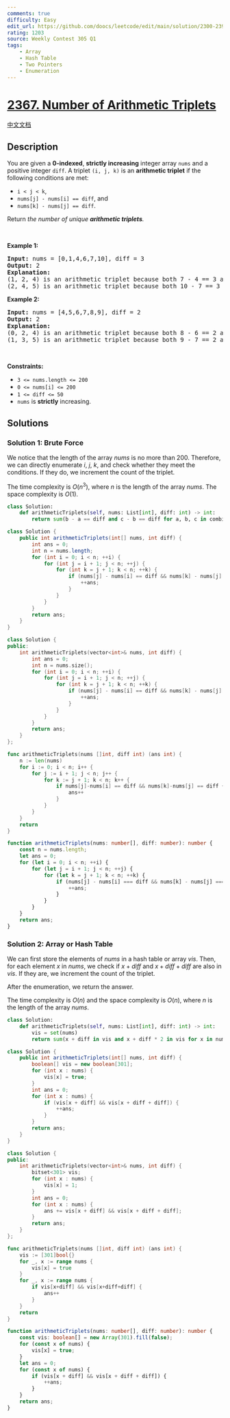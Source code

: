 ```yaml
---
comments: true
difficulty: Easy
edit_url: https://github.com/doocs/leetcode/edit/main/solution/2300-2399/2367.Number%20of%20Arithmetic%20Triplets/README_EN.md
rating: 1203
source: Weekly Contest 305 Q1
tags:
    - Array
    - Hash Table
    - Two Pointers
    - Enumeration
---
```


<!-- problem:start -->

# [2367. Number of Arithmetic Triplets](https://leetcode.com/problems/number-of-arithmetic-triplets)

[中文文档](/solution/2300-2399/2367.Number%20of%20Arithmetic%20Triplets/README.md)

## Description

<p>You are given a <strong>0-indexed</strong>, <strong>strictly increasing</strong> integer array <code>nums</code> and a positive integer <code>diff</code>. A triplet <code>(i, j, k)</code> is an <strong>arithmetic triplet</strong> if the following conditions are met:</p>

<ul>
	<li><code>i &lt; j &lt; k</code>,</li>
	<li><code>nums[j] - nums[i] == diff</code>, and</li>
	<li><code>nums[k] - nums[j] == diff</code>.</li>
</ul>

<p>Return <em>the number of unique <strong>arithmetic triplets</strong>.</em></p>

<p>&nbsp;</p>
<p><strong class="example">Example 1:</strong></p>

<pre>
<strong>Input:</strong> nums = [0,1,4,6,7,10], diff = 3
<strong>Output:</strong> 2
<strong>Explanation:</strong>
(1, 2, 4) is an arithmetic triplet because both 7 - 4 == 3 and 4 - 1 == 3.
(2, 4, 5) is an arithmetic triplet because both 10 - 7 == 3 and 7 - 4 == 3. 
</pre>

<p><strong class="example">Example 2:</strong></p>

<pre>
<strong>Input:</strong> nums = [4,5,6,7,8,9], diff = 2
<strong>Output:</strong> 2
<strong>Explanation:</strong>
(0, 2, 4) is an arithmetic triplet because both 8 - 6 == 2 and 6 - 4 == 2.
(1, 3, 5) is an arithmetic triplet because both 9 - 7 == 2 and 7 - 5 == 2.
</pre>

<p>&nbsp;</p>
<p><strong>Constraints:</strong></p>

<ul>
	<li><code>3 &lt;= nums.length &lt;= 200</code></li>
	<li><code>0 &lt;= nums[i] &lt;= 200</code></li>
	<li><code>1 &lt;= diff &lt;= 50</code></li>
	<li><code>nums</code> is <strong>strictly</strong> increasing.</li>
</ul>

## Solutions

<!-- solution:start -->

### Solution 1: Brute Force

We notice that the length of the array $nums$ is no more than $200$. Therefore, we can directly enumerate $i$, $j$, $k$, and check whether they meet the conditions. If they do, we increment the count of the triplet.

The time complexity is $O(n^3)$, where $n$ is the length of the array $nums$. The space complexity is $O(1)$.

<!-- tabs:start -->

```python
class Solution:
    def arithmeticTriplets(self, nums: List[int], diff: int) -> int:
        return sum(b - a == diff and c - b == diff for a, b, c in combinations(nums, 3))
```

```java
class Solution {
    public int arithmeticTriplets(int[] nums, int diff) {
        int ans = 0;
        int n = nums.length;
        for (int i = 0; i < n; ++i) {
            for (int j = i + 1; j < n; ++j) {
                for (int k = j + 1; k < n; ++k) {
                    if (nums[j] - nums[i] == diff && nums[k] - nums[j] == diff) {
                        ++ans;
                    }
                }
            }
        }
        return ans;
    }
}
```

```cpp
class Solution {
public:
    int arithmeticTriplets(vector<int>& nums, int diff) {
        int ans = 0;
        int n = nums.size();
        for (int i = 0; i < n; ++i) {
            for (int j = i + 1; j < n; ++j) {
                for (int k = j + 1; k < n; ++k) {
                    if (nums[j] - nums[i] == diff && nums[k] - nums[j] == diff) {
                        ++ans;
                    }
                }
            }
        }
        return ans;
    }
};
```

```go
func arithmeticTriplets(nums []int, diff int) (ans int) {
	n := len(nums)
	for i := 0; i < n; i++ {
		for j := i + 1; j < n; j++ {
			for k := j + 1; k < n; k++ {
				if nums[j]-nums[i] == diff && nums[k]-nums[j] == diff {
					ans++
				}
			}
		}
	}
	return
}
```

```ts
function arithmeticTriplets(nums: number[], diff: number): number {
    const n = nums.length;
    let ans = 0;
    for (let i = 0; i < n; ++i) {
        for (let j = i + 1; j < n; ++j) {
            for (let k = j + 1; k < n; ++k) {
                if (nums[j] - nums[i] === diff && nums[k] - nums[j] === diff) {
                    ++ans;
                }
            }
        }
    }
    return ans;
}
```

<!-- tabs:end -->

<!-- solution:end -->

<!-- solution:start -->

### Solution 2: Array or Hash Table

We can first store the elements of $nums$ in a hash table or array $vis$. Then, for each element $x$ in $nums$, we check if $x+diff$ and $x+diff+diff$ are also in $vis$. If they are, we increment the count of the triplet.

After the enumeration, we return the answer.

The time complexity is $O(n)$ and the space complexity is $O(n)$, where $n$ is the length of the array $nums$.

<!-- tabs:start -->

```python
class Solution:
    def arithmeticTriplets(self, nums: List[int], diff: int) -> int:
        vis = set(nums)
        return sum(x + diff in vis and x + diff * 2 in vis for x in nums)
```

```java
class Solution {
    public int arithmeticTriplets(int[] nums, int diff) {
        boolean[] vis = new boolean[301];
        for (int x : nums) {
            vis[x] = true;
        }
        int ans = 0;
        for (int x : nums) {
            if (vis[x + diff] && vis[x + diff + diff]) {
                ++ans;
            }
        }
        return ans;
    }
}
```

```cpp
class Solution {
public:
    int arithmeticTriplets(vector<int>& nums, int diff) {
        bitset<301> vis;
        for (int x : nums) {
            vis[x] = 1;
        }
        int ans = 0;
        for (int x : nums) {
            ans += vis[x + diff] && vis[x + diff + diff];
        }
        return ans;
    }
};
```

```go
func arithmeticTriplets(nums []int, diff int) (ans int) {
	vis := [301]bool{}
	for _, x := range nums {
		vis[x] = true
	}
	for _, x := range nums {
		if vis[x+diff] && vis[x+diff+diff] {
			ans++
		}
	}
	return
}
```

```ts
function arithmeticTriplets(nums: number[], diff: number): number {
    const vis: boolean[] = new Array(301).fill(false);
    for (const x of nums) {
        vis[x] = true;
    }
    let ans = 0;
    for (const x of nums) {
        if (vis[x + diff] && vis[x + diff + diff]) {
            ++ans;
        }
    }
    return ans;
}
```

<!-- tabs:end -->

<!-- solution:end -->

<!-- problem:end -->
